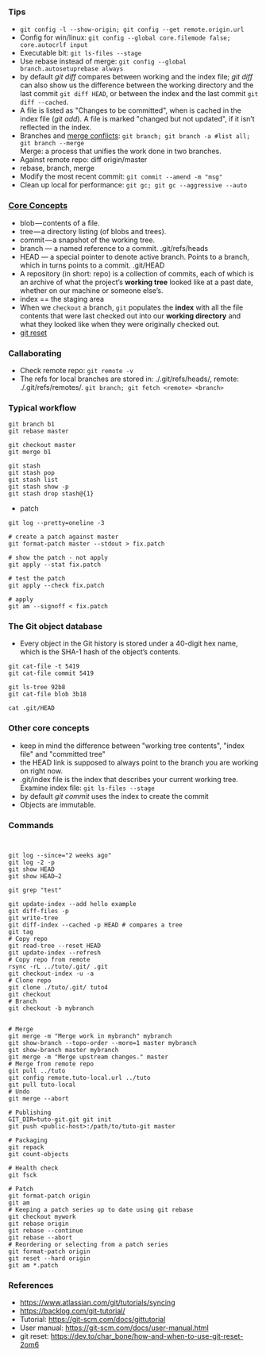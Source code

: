 ### Tips
* `git config -l --show-origin; git config --get remote.origin.url`
* Config for win/linux: `git config --global core.filemode false; core.autocrlf input`
* Executable bit: `git ls-files --stage`
* Use rebase instead of merge: `git config --global branch.autosetuprebase always`
* by default _git diff_ compares between working and the index file; _git diff_ can also show us the difference between the working directory and the last commit `git diff HEAD`, or between the index and the last commit `git diff --cached`.
* A file is listed as "Changes to be committed", when is cached in the index file (_git add_). A file is marked "changed but not updated", if it isn’t reflected in the index.
* Branches and [merge conflicts](https://www.atlassian.com/git/tutorials/using-branches/merge-conflicts): `git branch; git branch -a #list all; git branch --merge`  
  Merge: a process that unifies the work done in two branches.
* Against remote repo: diff origin/master
* rebase, branch, merge
* Modify the most recent commit: `git commit --amend -m "msg"`
* Clean up local for performance: `git gc; git gc --aggressive --auto`

### [Core Concepts](https://www.freecodecamp.org/news/git-internals-objects-branches-create-repo/)
* blob — contents of a file.
* tree — a directory listing (of blobs and trees).
* commit — a snapshot of the working tree.
* branch — a named reference to a commit. .git/refs/heads
* HEAD — a special pointer to denote active branch. Points to a branch, which in turns points to a commit. .git/HEAD
* A repository (in short: repo) is a collection of commits, each of which is an archive of what the project’s **working tree** looked like at a past date, whether on our machine or someone else’s.
* index == the staging area
* When we `checkout` a branch, `git` populates the **index** with all the file contents that were last checked out into our **working directory** and what they looked like when they were originally checked out.
* [git reset](https://www.freecodecamp.org/news/save-the-day-with-git-reset/)

### Callaborating
* Check remote repo: `git remote -v`
* The refs for local branches are stored in: ./.git/refs/heads/, remote: ./.git/refs/remotes/. `git branch; git fetch <remote> <branch>`

### Typical workflow
```
git branch b1
git rebase master

git checkout master
git merge b1

git stash
git stash pop
git stash list
git stash show -p
git stash drop stash@{1}
```

* patch
```
git log --pretty=oneline -3

# create a patch against master
git format-patch master --stdout > fix.patch

# show the patch - not apply
git apply --stat fix.patch

# test the patch
git apply --check fix.patch

# apply
git am --signoff < fix.patch
```

### The Git object database
* Every object in the Git history is stored under a 40-digit hex name, which is the SHA-1 hash of the object’s contents.

```
git cat-file -t 5419
git cat-file commit 5419

git ls-tree 92b8
git cat-file blob 3b18

cat .git/HEAD
```

### Other core concepts
* keep in mind the difference between "working tree contents", "index file" and "committed tree"
* the HEAD link is supposed to always point to the branch you are working on right now.
* .git/index file is the index that describes your current working tree. Examine index file: `git ls-files --stage`
* by default _git commit_ uses the index to create the commit
* Objects are immutable.

### Commands
```


git log --since="2 weeks ago"
git log -2 -p
git show HEAD
git show HEAD~2

git grep "test"

git update-index --add hello example
git diff-files -p
git write-tree
git diff-index --cached -p HEAD # compares a tree
git tag
# Copy repo
git read-tree --reset HEAD
git update-index --refresh
# Copy repo from remote
rsync -rL ../tuto/.git/ .git
git checkout-index -u -a
# Clone repo
git clone ./tuto/.git/ tuto4
git checkout
# Branch
git checkout -b mybranch


# Merge
git merge -m "Merge work in mybranch" mybranch
git show-branch --topo-order --more=1 master mybranch
git show-branch master mybranch
git merge -m "Merge upstream changes." master
# Merge from remote repo
git pull ../tuto
git config remote.tuto-local.url ../tuto
git pull tuto-local
# Undo
git merge --abort

# Publishing
GIT_DIR=tuto-git.git git init
git push <public-host>:/path/to/tuto-git master

# Packaging
git repack
git count-objects

# Health check
git fsck

# Patch
git format-patch origin
git am
# Keeping a patch series up to date using git rebase
git checkout mywork
git rebase origin
git rebase --continue
git rebase --abort
# Reordering or selecting from a patch series
git format-patch origin
git reset --hard origin
git am *.patch

```
### References
* https://www.atlassian.com/git/tutorials/syncing
* https://backlog.com/git-tutorial/
* Tutorial: https://git-scm.com/docs/gittutorial
* User manual: https://git-scm.com/docs/user-manual.html
* git reset: https://dev.to/char_bone/how-and-when-to-use-git-reset-2om6


